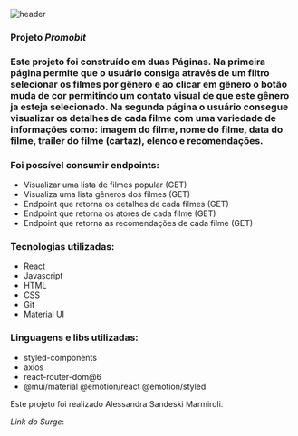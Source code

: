 ![header](https://i.pinimg.com/736x/03/b2/72/03b272f36c50fe04550f47977b815045.jpg)

### Projeto *Promobit* 

### Este projeto foi construído em duas Páginas. Na primeira página permite que o usuário consiga através de um filtro selecionar os filmes por gênero e ao clicar em gênero o botão muda de cor permitindo um contato visual de que este gênero ja esteja selecionado. Na segunda página o usuário consegue visualizar os detalhes de cada filme com uma variedade de informações como: imagem do filme, nome do filme, data do filme, trailer do filme (cartaz), elenco e recomendações. 

### Foi possível consumir endpoints:  
<tr>

+ Visualizar uma lista de filmes popular (GET) 
+ Visualiza uma lista gêneros dos filmes (GET)
+ Endpoint que retorna os detalhes de cada filmes (GET)
+ Endpoint que retorna os atores de cada filme (GET)
+ Endpoint que retorna as recomendações de cada filme (GET)

### Tecnologias utilizadas: 
<tr>

+ React 
+ Javascript 
+ HTML 
+ CSS
+ Git
+ Material UI

### Linguagens e libs utilizadas: 
<tr>

+ styled-components
+ axios
+ react-router-dom@6
+ @mui/material @emotion/react @emotion/styled

Este projeto foi realizado Alessandra Sandeski Marmiroli. 

*Link do Surge*:  

